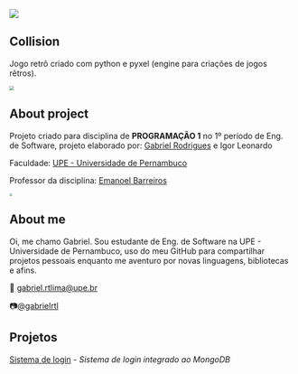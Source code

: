    ![](https://user-images.githubusercontent.com/70954101/102726655-48c69680-42ff-11eb-9fce-d6e7430f732b.gif)

## Collision

Jogo retrô criado com python e pyxel (engine para criações de jogos rêtros).



   <img src="https://user-images.githubusercontent.com/70954101/102726706-ba064980-42ff-11eb-91da-505252230ed5.gif" style="zoom:50%;" />



## About project

Projeto criado para disciplina de **PROGRAMAÇÃO 1** no 1º período de Eng. de Software, projeto elaborado por: [Gabriel Rodrigues](https://github.com/gabrielrtlima) e Igor Leonardo

Faculdade: [UPE - Universidade de Pernambuco](http://www.upe.br/)

Professor da disciplina: [Emanoel Barreiros](https://github.com/emanoelbarreiros)



   <img src="https://user-images.githubusercontent.com/70954101/102726940-4b29f000-4301-11eb-8ce7-3e3d84d53e1e.gif" style="zoom:33%;" />





## About me

Oi, me chamo Gabriel. Sou estudante de Eng. de Software na UPE - Universidade de Pernambuco, uso do meu GitHub para compartilhar projetos pessoais enquanto me aventuro por novas linguagens, bibliotecas e afins.

:email: gabriel.rtlima@upe.br

:camera:[@gabrielrtl](http://instagram.com/gabrielrtl)



## Projetos

[Sistema de login](https://github.com/gabrielrtlima/login-py-mongodb) - *Sistema de login integrado ao MongoDB*


